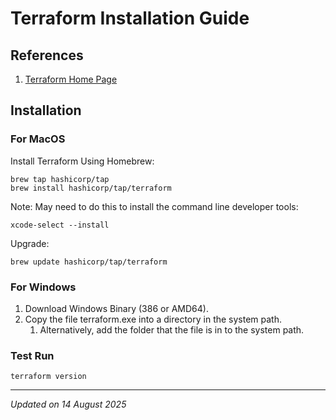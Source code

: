 # Terraform Installation Guide

## References

1. [Terraform Home Page](https://www.terraform.io/)

## Installation

### For MacOS

Install Terraform Using Homebrew:
```
brew tap hashicorp/tap
brew install hashicorp/tap/terraform
```

Note: May need to do this to install the command line developer tools:
```
xcode-select --install
```

Upgrade:
```
brew update hashicorp/tap/terraform
```

### For Windows

1. Download Windows Binary (386 or AMD64).
1. Copy the file terraform.exe into a directory in the system path.
    1. Alternatively, add the folder that the file is in to the system path.

### Test Run

```
terraform version
```

***
*Updated on 14 August 2025*
